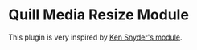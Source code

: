 # Quill Media Resize Module

This plugin is very inspired by [Ken Snyder's module](https://github.com/kensnyder/quill-image-resize-module).
